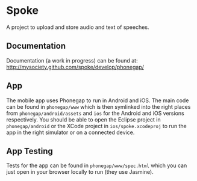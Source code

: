 Spoke
=====

A project to upload and store audio and text of speeches.

Documentation
-------------
Documentation (a work in progress) can be found at: http://mysociety.github.com/spoke/develop/phonegap/

App
---
The mobile app uses Phonegap to run in Android and iOS. The main code can be
found in `phonegap/www` which is then symlinked into the right places from
`phonegap/android/assets` and `ios` for the Android and iOS versions
respectively. You should be able to open the Eclipse project in
`phonegap/android` or the XCode project in `ios/spoke.xcodeproj` to run the
app in the right simulator or on a connected device.

App Testing
-----------
Tests for the app can be found in `phonegap/www/spec.html` which you can just
open in your browser locally to run (they use Jasmine).
